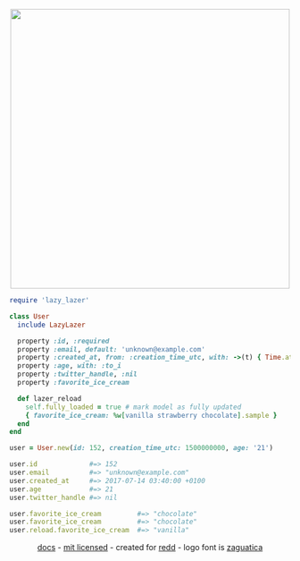 <p align="center">
  <img src="https://raw.githubusercontent.com/avinashbot/lazy_lazer/master/logo.png" width="500">
</p>

```ruby
require 'lazy_lazer'

class User
  include LazyLazer

  property :id, :required
  property :email, default: 'unknown@example.com'
  property :created_at, from: :creation_time_utc, with: ->(t) { Time.at(t) }
  property :age, with: :to_i
  property :twitter_handle, :nil
  property :favorite_ice_cream

  def lazer_reload
    self.fully_loaded = true # mark model as fully updated
    { favorite_ice_cream: %w[vanilla strawberry chocolate].sample }
  end
end

user = User.new(id: 152, creation_time_utc: 1500000000, age: '21')

user.id             #=> 152
user.email          #=> "unknown@example.com"
user.created_at     #=> 2017-07-14 03:40:00 +0100
user.age            #=> 21
user.twitter_handle #=> nil

user.favorite_ice_cream         #=> "chocolate"
user.favorite_ice_cream         #=> "chocolate"
user.reload.favorite_ice_cream  #=> "vanilla"
```

<p align="center">
<a href="http://www.rubydoc.info/github/avinashbot/lazy_lazer/master">docs</a>
-
<a href="https://github.com/avinashbot/lazy_lazer/blob/master/LICENSE.txt">mit licensed</a>
-
created for
<a href="https://github.com/avinashbot/redd">redd</a>
-
logo font is
<a href="https://www.behance.net/gallery/3588289/Zaguatica">zaguatica</a>
</p>
